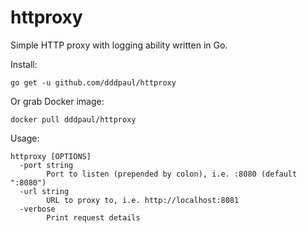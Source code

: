httproxy
=========

Simple HTTP proxy with logging ability written in Go.

Install:

```
go get -u github.com/dddpaul/httproxy
```

Or grab Docker image:

```
docker pull dddpaul/httproxy
```

Usage:

```
httproxy [OPTIONS]
  -port string
    	Port to listen (prepended by colon), i.e. :8080 (default ":8080")
  -url string
    	URL to proxy to, i.e. http://localhost:8081
  -verbose
    	Print request details
```

